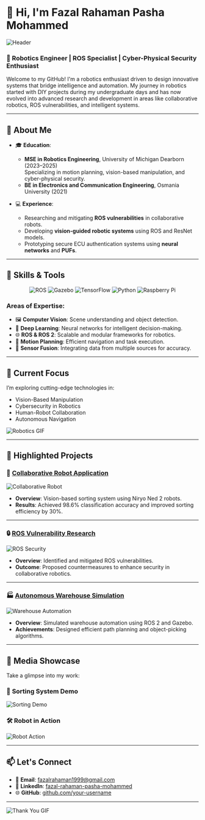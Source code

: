 # 👋 Hi, I'm Fazal Rahaman Pasha Mohammed

![Header](https://media.giphy.com/media/3o7aCV2nd7bh5WNYyQ/giphy.gif) <!-- Replace with a personalized header image or banner -->

### 🚀 Robotics Engineer | ROS Specialist | Cyber-Physical Security Enthusiast

Welcome to my GitHub! I'm a robotics enthusiast driven to design innovative systems that bridge intelligence and automation. My journey in robotics started with DIY projects during my undergraduate days and has now evolved into advanced research and development in areas like collaborative robotics, ROS vulnerabilities, and intelligent systems.

---

## 🌟 **About Me**

- 🎓 **Education**:
  - **MSE in Robotics Engineering**, University of Michigan Dearborn (2023–2025)  
    Specializing in motion planning, vision-based manipulation, and cyber-physical security.  
  - **BE in Electronics and Communication Engineering**, Osmania University (2021)  

- 💻 **Experience**:
  - Researching and mitigating **ROS vulnerabilities** in collaborative robots.
  - Developing **vision-guided robotic systems** using ROS and ResNet models.
  - Prototyping secure ECU authentication systems using **neural networks** and **PUFs**.

---

## 🔧 **Skills & Tools**
<div align="center">
  <img src="https://img.shields.io/badge/Robotics-ROS-blue" alt="ROS">
  <img src="https://img.shields.io/badge/Simulation-Gazebo-yellow" alt="Gazebo">
  <img src="https://img.shields.io/badge/Deep%20Learning-TensorFlow-orange" alt="TensorFlow">
  <img src="https://img.shields.io/badge/Programming-Python-green" alt="Python">
  <img src="https://img.shields.io/badge/Hardware-Raspberry%20Pi-red" alt="Raspberry Pi">
</div>

### Areas of Expertise:
- 🖼️ **Computer Vision**: Scene understanding and object detection.
- 🤖 **Deep Learning**: Neural networks for intelligent decision-making.
- 🌐 **ROS & ROS 2**: Scalable and modular frameworks for robotics.
- 📍 **Motion Planning**: Efficient navigation and task execution.
- 📡 **Sensor Fusion**: Integrating data from multiple sources for accuracy.

---

## 🌌 **Current Focus**
I’m exploring cutting-edge technologies in:
- Vision-Based Manipulation
- Cybersecurity in Robotics
- Human-Robot Collaboration
- Autonomous Navigation

![Robotics GIF](https://media.giphy.com/media/26xBwdIuRJiAIqHwA/giphy.gif) <!-- Replace with relevant GIF -->

---

## 🚀 **Highlighted Projects**

### 🌟 [Collaborative Robot Application](https://github.com/your-username/collaborative-robot-app)
![Collaborative Robot](https://media.giphy.com/media/3o7abldj0b3rxrZUxW/giphy.gif) <!-- Replace with project GIF -->
- **Overview**: Vision-based sorting system using Niryo Ned 2 robots.
- **Results**: Achieved 98.6% classification accuracy and improved sorting efficiency by 30%.

---

### 🔒 [ROS Vulnerability Research](https://github.com/your-username/ros-vulnerability-research)
![ROS Security](https://media.giphy.com/media/3orieQ3k32c5JS2CAk/giphy.gif) <!-- Replace with project GIF -->
- **Overview**: Identified and mitigated ROS vulnerabilities.
- **Outcome**: Proposed countermeasures to enhance security in collaborative robotics.

---

### 🏭 [Autonomous Warehouse Simulation](https://github.com/your-username/autonomous-warehouse-sim)
![Warehouse Automation](https://media.giphy.com/media/xUPJPDfgTrp8fgXSwU/giphy.gif) <!-- Replace with project GIF -->
- **Overview**: Simulated warehouse automation using ROS 2 and Gazebo.
- **Achievements**: Designed efficient path planning and object-picking algorithms.

---

## 📸 **Media Showcase**
Take a glimpse into my work:

### 🎥 **Sorting System Demo**
![Sorting Demo](https://media.giphy.com/media/3o6Zt481isNVuQI1l6/giphy.gif) <!-- Replace with your project demo GIF -->

### 🛠️ **Robot in Action**
![Robot Action](https://media.giphy.com/media/3o7abldj0b3rxrZUxW/giphy.gif) <!-- Replace with your robot demo GIF -->

---

## 📫 **Let's Connect**
- 📧 **Email**: [fazalrahaman1999@gmail.com](mailto:fazalrahaman1999@gmail.com)  
- 💼 **LinkedIn**: [fazal-rahaman-pasha-mohammed](https://www.linkedin.com/in/fazal-rahaman-pasha-mohammed-600775181/)  
- 🌐 **GitHub**: [github.com/your-username](https://github.com/your-username)

---

![Thank You GIF](https://media.giphy.com/media/l0HlPjezGYj3lJrYw/giphy.gif) <!-- Replace with a thank-you GIF -->

